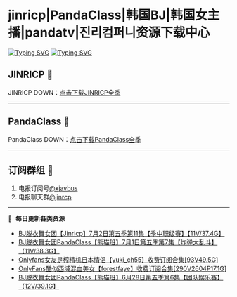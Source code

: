 # jinricp|PandaClass|韩国BJ|韩国女主播|pandatv|진리컴퍼니资源下载中心   
[![Typing SVG](https://readme-typing-svg.herokuapp.com?font=Fira+Code&pause=1000&center=true&vCenter=true&random=true&width=435&lines=所有链接都需要翻墙访问)](https://jinri-cp.neocities.org/free.html)
[![Typing SVG](https://readme-typing-svg.herokuapp.com?font=Fira+Code&pause=1000&center=true&vCenter=true&random=true&width=435&lines=点击进入福利资源下载中心)](https://pandaclass.neocities.org/)
## JINRICP 👋   
JINRICP DOWN：[点击下载JINRICP全季](https://mypikpak.com/s/VODz7HXQoqcX0UrvaXfDtFoPo1)
****
## PandaClass 💯   
PandaClass DOWN：[点击下载PandaClass全季](https://mypikpak.com/s/VOKOTZkoEnkyvCnELVSquM97o1)   
****
## 订阅群组 🔞
1. 电报订阅号[@xjavbus](https://t.me/xjavbus)
2. 电报聊天群[@jinrcp](https://t.me/jinrcp)
**** 
📕 &nbsp;**每日更新各类资源**
<!-- BLOG-POST-LIST:START -->
- [BJ脱衣舞女团【Jinricp】7月2日第五季第11集【季中职级赛】【11V/37.4G】](https://fuli.rulel.com/433.html)
- [BJ脱衣舞女团PandaClass【熊猫班】7月1日第五季第7集【炸弹大乱斗】【11V/38.3G】](https://fuli.rulel.com/432.html)
- [Onlyfans女友是榨精机日本情侣【yuki_ch55】收费订阅合集[93V49.5G]](https://fuli.rulel.com/431.html)
- [OnlyFans酷似西域混血美女【forestfaye】收费订阅合集[290V2604P17.1G]](https://fuli.rulel.com/430.html)
- [BJ脱衣舞女团PandaClass【熊猫班】6月28日第五季第6集【团队娱乐赛】【12V/39.1G】](https://fuli.rulel.com/428.html)
<!-- BLOG-POST-LIST:END -->
